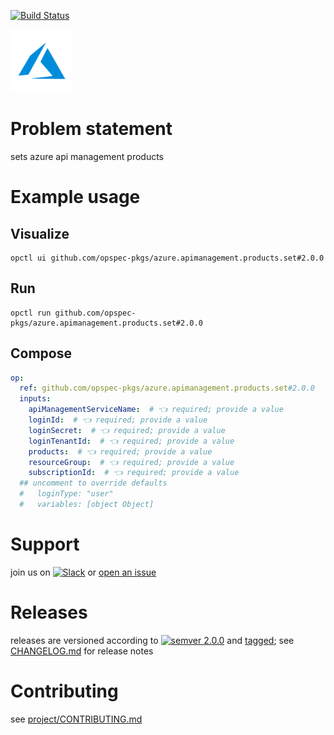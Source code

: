 [![Build Status](https://github.com/opspec-pkgs/azure.apimanagement.products.set/workflows/build/badge.svg?branch=main)](https://github.com/opspec-pkgs/azure.apimanagement.products.set/actions?query=workflow%3Abuild+branch%3Amain)

<img src="icon.svg" alt="icon" height="100px">

# Problem statement

sets azure api management products

# Example usage

## Visualize

```shell
opctl ui github.com/opspec-pkgs/azure.apimanagement.products.set#2.0.0
```

## Run

```
opctl run github.com/opspec-pkgs/azure.apimanagement.products.set#2.0.0
```

## Compose

```yaml
op:
  ref: github.com/opspec-pkgs/azure.apimanagement.products.set#2.0.0
  inputs:
    apiManagementServiceName:  # 👈 required; provide a value
    loginId:  # 👈 required; provide a value
    loginSecret:  # 👈 required; provide a value
    loginTenantId:  # 👈 required; provide a value
    products:  # 👈 required; provide a value
    resourceGroup:  # 👈 required; provide a value
    subscriptionId:  # 👈 required; provide a value
  ## uncomment to override defaults
  #   loginType: "user"
  #   variables: [object Object]
```

# Support

join us on
[![Slack](https://img.shields.io/badge/slack-opctl-E01563.svg)](https://join.slack.com/t/opctl/shared_invite/zt-51zodvjn-Ul_UXfkhqYLWZPQTvNPp5w)
or
[open an issue](https://github.com/opspec-pkgs/azure.apimanagement.products.set/issues)

# Releases

releases are versioned according to
[![semver 2.0.0](https://img.shields.io/badge/semver-2.0.0-brightgreen.svg)](http://semver.org/spec/v2.0.0.html)
and [tagged](https://git-scm.com/book/en/v2/Git-Basics-Tagging); see
[CHANGELOG.md](CHANGELOG.md) for release notes

# Contributing

see
[project/CONTRIBUTING.md](https://github.com/opspec-pkgs/project/blob/main/CONTRIBUTING.md)
